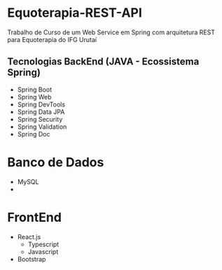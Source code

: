 # Equoterapia-REST-API
Trabalho de Curso de um Web Service em Spring com arquitetura REST para Equoterapia do IFG Urutaí

## Tecnologias BackEnd (JAVA - Ecossistema Spring)
- Spring Boot
- Spring Web
- Spring DevTools
- Spring Data JPA
- Spring Security
- Spring Validation
- Spring Doc

# Banco de Dados
- MySQL
- 
# FrontEnd
- React.js
  - Typescript
  - Javascript
- Bootstrap

